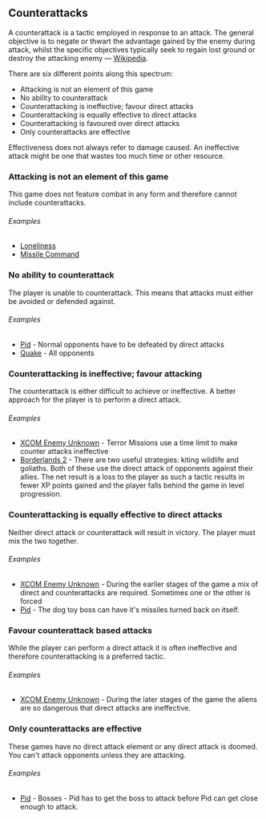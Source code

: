 ## Counterattacks
A counterattack is a tactic employed in response to an attack. The general objective is to negate or thwart the advantage gained by the enemy during attack, whilst the specific objectives typically seek to regain lost ground or destroy the attacking enemy &mdash; [Wikipedia](http://en.wikipedia.org/wiki/Counterattack).

There are six different points along this spectrum:

- Attacking is not an element of this game
- No ability to counterattack
- Counterattacking is ineffective; favour direct attacks
- Counterattacking is equally effective to direct attacks
- Counterattacking is favoured over direct attacks
- Only counterattacks are effective

Effectiveness does not always refer to damage caused. An ineffective attack might be one that wastes too much time or other resource.

### Attacking is not an element of this game
This game does not feature combat in any form and therefore cannot include counterattacks.

###### Examples
- [Loneliness](/games/loneliness)
- [Missile Command](/games/missile-command)

### No ability to counterattack
The player is unable to counterattack. This means that attacks must either be avoided or defended against.

###### Examples
- [Pid](/games/pid) - Normal opponents have to be defeated by direct attacks
- [Quake](/games/quake) - All opponents

### Counterattacking is ineffective; favour attacking
The counterattack is either difficult to achieve or ineffective. A better approach for the player is to perform a direct attack.

###### Examples
- [XCOM Enemy Unknown](/games/xcom-enemy-unknown) - Terror Missions use a time limit to make counter attacks ineffective
- [Borderlands 2](/games/borderlands-2) - There are two useful strategies: kiting wildlife and goliaths. Both of these use the direct attack of opponents against their allies. The net result is a loss to the player as such a tactic results in fewer XP points gained and the player falls behind the game in level progression.

### Counterattacking is equally effective to direct attacks
Neither direct attack or counterattack will result in victory. The player must mix the two together.

###### Examples
- [XCOM Enemy Unknown](/games/xcom-enemy-unknown) - During the earlier stages of the game a mix of direct and counterattacks are required. Sometimes one or the other is forced
- [Pid](/games/pid) - The dog toy boss can have it's missiles turned back on itself.

### Favour counterattack based attacks
While the player can perform a direct attack it is often ineffective and therefore counterattacking is a preferred tactic.

###### Examples
- [XCOM Enemy Unknown](/games/xcom-enemy-unknown) - During the later stages of the game the aliens are so dangerous that direct attacks are ineffective.

### Only counterattacks are effective
These games have no direct attack element or any direct attack is doomed. You can't attack opponents unless they are attacking.

###### Examples
- [Pid](/games/pid) - Bosses - Pid has to get the boss to attack before Pid can get close enough to attack.
